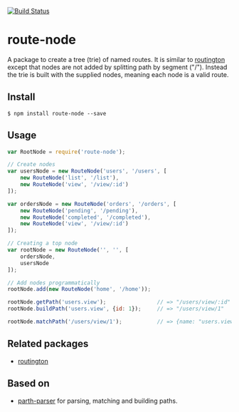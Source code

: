 [![Build Status](https://travis-ci.org/troch/route-node.svg?branch=master)](https://travis-ci.org/troch/route-node)

# route-node

A package to create a tree (trie) of named routes. It is similar to [routington](https://www.npmjs.com/package/routington) except that nodes are not added by splitting path by segment ("/"). Instead the trie is built with the supplied nodes, meaning each node is a valid route.

## Install

    $ npm install route-node --save

## Usage

```javascript
var RootNode = require('route-node');

// Create nodes
var usersNode = new RouteNode('users', '/users', [
    new RouteNode('list', '/list'),
    new RouteNode('view', '/view/:id')
]);

var ordersNode = new RouteNode('orders', '/orders', [
    new RouteNode('pending', '/pending'),
    new RouteNode('completed', '/completed'),
    new RouteNode('view', '/view/:id')
]);

// Creating a top node
var rootNode = new RouteNode('', '', [
    ordersNode,
    usersNode
]);

// Add nodes programmatically
rootNode.add(new RouteNode('home', '/home'));

rootNode.getPath('users.view');                // => "/users/view/:id"
rootNode.buildPath('users.view', {id: 1});     // => "/users/view/1"

rootNode.matchPath('/users/view/1');           // => {name: "users.view", params: {id: "1"}}
```

## Related packages

- [routington](https://www.npmjs.com/package/routington)

## Based on

- [parth-parser](https://www.npmjs.com/package/path-parser) for parsing, matching and building paths.
